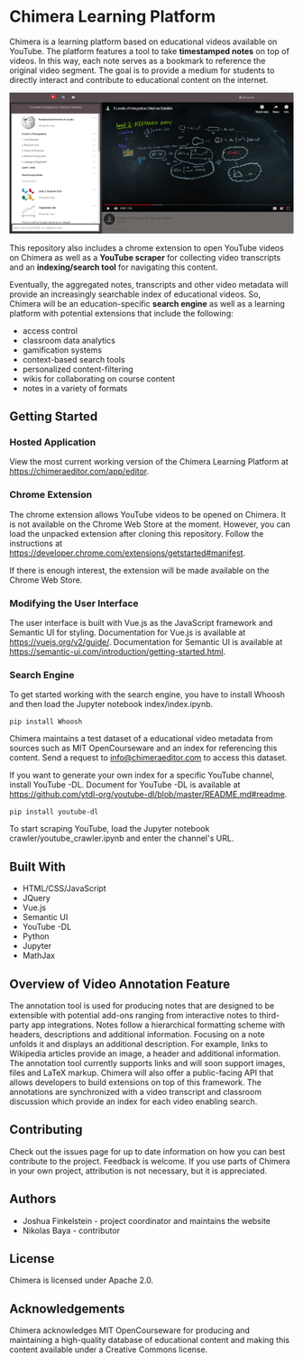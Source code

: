 # Chimera Learning Platform

Chimera is a learning platform based on educational videos available on YouTube. The platform features a tool to take **timestamped notes** on top of videos. In this way, each note serves as a bookmark to reference the original video segment. The goal is to provide a medium for students to directly interact and contribute to educational content on the internet.

![Screenshot](https://github.com/joshuafinkelstein/chimera-education/blob/master/screenshot-1.PNG)

This repository also includes a chrome extension to open YouTube videos on Chimera as well as a **YouTube scraper** for collecting video transcripts and an **indexing/search tool** for navigating this content.

Eventually, the aggregated notes, transcripts and other video metadata will provide an increasingly searchable index of educational videos. So, Chimera will be an education-specific **search engine** as well as a learning platform with potential extensions that include the following:

- access control
- classroom data analytics
- gamification systems
- context-based search tools
- personalized content-filtering
- wikis for collaborating on course content
- notes in a variety of formats


## Getting Started

### Hosted Application
View the most current working version of the Chimera Learning Platform at https://chimeraeditor.com/app/editor.

### Chrome Extension
The chrome extension allows YouTube videos to be opened on Chimera. It is not available on the Chrome Web Store at the moment. However, you can load the unpacked extension after cloning this repository. Follow the instructions at https://developer.chrome.com/extensions/getstarted#manifest.

If there is enough interest, the extension will be made available on the Chrome Web Store.

### Modifying the User Interface
The user interface is built with Vue.js as the JavaScript framework and Semantic UI for styling. Documentation for Vue.js is available at https://vuejs.org/v2/guide/. Documentation for Semantic UI is available at https://semantic-ui.com/introduction/getting-started.html.

### Search Engine
To get started working with the search engine, you have to install Whoosh and then load the Jupyter notebook index/index.ipynb.
```
pip install Whoosh
```
Chimera maintains a test dataset of a educational video metadata from sources such as MIT OpenCourseware and an index for referencing this content. Send a request to info@chimeraeditor.com to access this dataset.

If you want to generate your own index for a specific YouTube channel, install YouTube -DL. Document for YouTube -DL is available at https://github.com/ytdl-org/youtube-dl/blob/master/README.md#readme.
```
pip install youtube-dl
```
To start scraping YouTube, load the Jupyter notebook crawler/youtube_crawler.ipynb and enter the channel's URL.

## Built With
- HTML/CSS/JavaScript
- JQuery
- Vue.js
- Semantic UI
- YouTube -DL
- Python
- Jupyter
- MathJax


## Overview of Video Annotation Feature
The annotation tool is used for producing notes that are designed to be extensible with potential add-ons ranging from interactive notes to third-party app integrations. Notes follow a hierarchical formatting scheme with headers, descriptions and additional information. Focusing on a note unfolds it and displays an additional description. For example, links to Wikipedia articles provide an image, a header and additional information. The annotation tool currently supports links and will soon support images, files and LaTeX markup. Chimera will also offer a public-facing API that allows developers to build extensions on top of this framework. The annotations are synchronized with a video transcript and classroom discussion which provide an index for each video enabling search.

## Contributing
Check out the issues page for up to date information on how you can best contribute to the project. Feedback is welcome. If you use parts of Chimera in your own project, attribution is not necessary, but it is appreciated.

## Authors
* Joshua Finkelstein - project coordinator and maintains the website
* Nikolas Baya - contributor

## License
Chimera is licensed under Apache 2.0.

## Acknowledgements
Chimera acknowledges MIT OpenCourseware for producing and maintaining a high-quality database of educational content and making this content available under a Creative Commons license.
